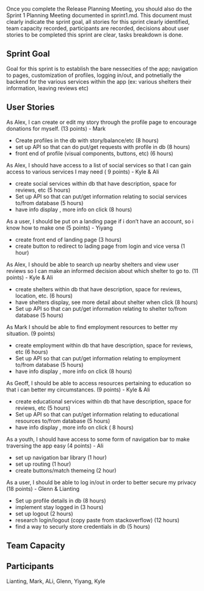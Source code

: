 Once you complete the Release Planning Meeting, you should also do the
Sprint 1 Planning Meeting documented in sprint1.md. This document must clearly indicate
the sprint goal, all stories for this sprint clearly identified, team capacity recorded,
participants are recorded, decisions about user stories to be completed this sprint are
clear, tasks breakdown is done.

## Sprint Goal
Goal for this sprint is to establish the bare nessecities of the app; navigation to pages, customization of profiles, logging in/out, and potnetially the backend for the various
services within the app (ex: various shelters their information, leaving reviews etc)

## User Stories
As Alex, I can create or edit my story through the profile page to encourage donations for myself. (13 points) - Mark
- Create profiles in the db with story/balance/etc (8 hours)
- set up API so that can do put/get requests with profile in db (8 hours) 
- front end of profile (visual components, buttons, etc) (6 hours)

As Alex, I should have access to a list of social services so that I can gain access to various services I may need ( 9 points) - Kyle & Ali
- create social services within db that have description, space for reviews, etc (5 hours)
- Set up API so that can put/get information relating to social services to/from database (5 hours)
- have info display , more info on click (8 hours)

As a user, I should be put on a landing page if i don’t have an account, so i know how to make one (5 points) - Yiyang
- create front end of landing page (3 hours)
- create button to redirect to lading page from login and vice versa (1 hour)


As Alex, I should be able to search up nearby shelters and view user reviews so I can make an informed decision about which shelter to go to. (11 points) - Kyle & Ali
- create shelters within db that have description, space for reviews, location, etc. (6 hours)
- have shelters display, see more detail about shelter when click (8 hours)
- Set up API so that can put/get information relating to shelter to/from database (5 hours)

As Mark I should be able to find employment resources to better my situation.  (9 points)
- create employment within db that have description, space for reviews, etc (6 hours)
- Set up API so that can put/get information relating to employment to/from database (5 hours)
- have info display , more info on click (8 hours)

As Geoff, I should be able to access resources pertaining to education so that i can better my circumstances. (9 points) - Kyle & Ali
- create educational services within db that have description, space for reviews, etc (5 hours)
- Set up API so that can put/get information relating to educational resources to/from database (5 hours)
- have info display , more info on click ( 8 hours)

As a youth, I should have access to some form of navigation bar to make traversing the app easy (4 points) - Ali
- set up navigation bar library (1 hour)
- set up routing (1 hour)
- create buttons/match themeing (2 hour)

As a user, I should be able to log in/out in order to better secure my privacy (18 points) - Glenn & Lianting 
- Set up profile details in db (8 hours)
- implement stay logged in (3 hours)
- set up logout (2 hours)
- research login/logout (copy paste from stackoverflow) (12 hours)
- find a way to securly store credentials in db (5 hours)

## Team Capacity

## Participants
Lianting, Mark, ALi, Glenn, Yiyang, Kyle
